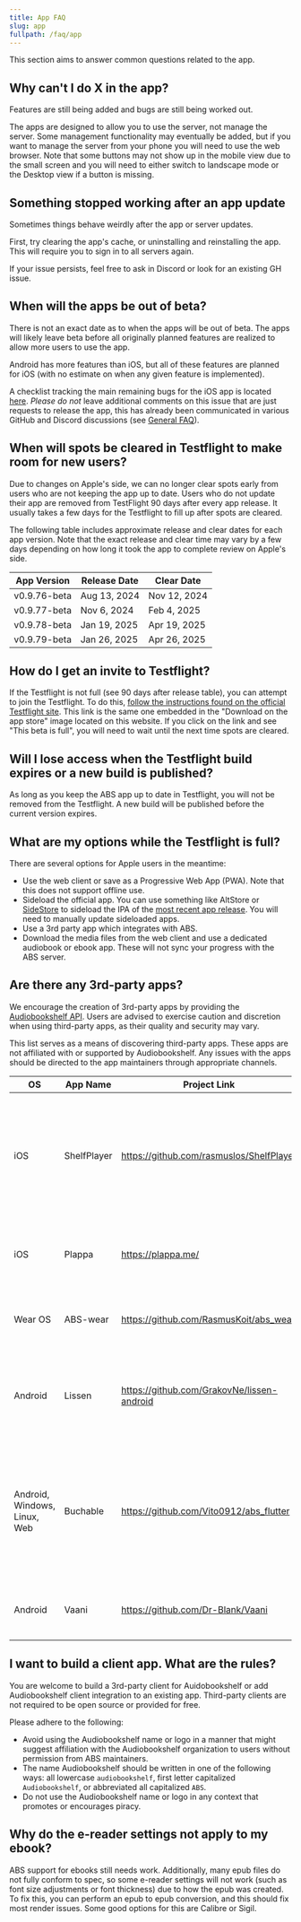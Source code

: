 ```yaml
---
title: App FAQ
slug: app
fullpath: /faq/app
---
```


This section aims to answer common questions related to the app.

## Why can't I do X in the app?

Features are still being added and bugs are still being worked out.

The apps are designed to allow you to use the server, not manage the server.
Some management functionality may eventually be added, but if you want to manage the server from your phone you will need to use the web browser.
Note that some buttons may not show up in the mobile view due to the small screen and you will need to either switch to landscape mode or the Desktop view if a button is missing.

## Something stopped working after an app update

Sometimes things behave weirdly after the app or server updates.

First, try clearing the app's cache, or uninstalling and reinstalling the app.
This will require you to sign in to all servers again.

If your issue persists, feel free to ask in Discord or look for an existing GH issue.

## When will the apps be out of beta?

There is not an exact date as to when the apps will be out of beta.
The apps will likely leave beta before all originally planned features are realized to allow more users to use the app.

Android has more features than iOS, but all of these features are planned for iOS (with no estimate on when any given feature is implemented).

A checklist tracking the main remaining bugs for the iOS app is located [here](https://github.com/advplyr/audiobookshelf-app/issues/541).
_Please do not_ leave additional comments on this issue that are just requests to release the app, this has already been communicated in various GitHub and Discord discussions (see [General FAQ](/faq#i-have-a-feature-request-how-should-i-bring-this-up)).

## When will spots be cleared in Testflight to make room for new users?

Due to changes on Apple's side, we can no longer clear spots early from users who are not keeping the app up to date.
Users who do not update their app are removed from TestFlight 90 days after every app release.
It usually takes a few days for the Testflight to fill up after spots are cleared.

The following table includes approximate release and clear dates for each app version.
Note that the exact release and clear time may vary by a few days depending on how long it took the app to complete review on Apple's side.

| App Version  | Release Date | Clear Date   |
| ------------ | ------------ | ------------ |
| v0.9.76-beta | Aug 13, 2024 | Nov 12, 2024 |
| v0.9.77-beta | Nov 6, 2024  | Feb 4, 2025  |
| v0.9.78-beta | Jan 19, 2025 | Apr 19, 2025 |
| v0.9.79-beta | Jan 26, 2025 | Apr 26, 2025 |

## How do I get an invite to Testflight?

If the Testflight is not full (see 90 days after release table), you can attempt to join the Testflight.
To do this, [follow the instructions found on the official Testflight site](https://testflight.apple.com/join/wiic7QIW).
This link is the same one embedded in the "Download on the app store" image located on this website.
If you click on the link and see "This beta is full", you will need to wait until the next time spots are cleared.

## Will I lose access when the Testflight build expires or a new build is published?

As long as you keep the ABS app up to date in Testflight, you will not be removed from the Testflight.
A new build will be published before the current version expires.

## What are my options while the Testflight is full?

There are several options for Apple users in the meantime:

- Use the web client or save as a Progressive Web App (PWA). Note that this does not support offline use.
- Sideload the official app. You can use something like AltStore or [SideStore](https://sidestore.io/) to sideload the IPA of the [most recent app release](https://github.com/advplyr/audiobookshelf-app/releases). You will need to manually update sideloaded apps.
- Use a 3rd party app which integrates with ABS.
- Download the media files from the web client and use a dedicated audiobook or ebook app. These will not sync your progress with the ABS server.

## Are there any 3rd-party apps?

We encourage the creation of 3rd-party apps by providing the [Audiobookshelf API](https://api.audiobookshelf.org/).
Users are advised to exercise caution and discretion when using third-party apps, as their quality and security may vary.

This list serves as a means of discovering third-party apps. These apps are not affiliated with or supported by Audiobookshelf.
Any issues with the apps should be directed to the app maintainers through appropriate channels.

| OS                           | App Name    | Project Link                               | Notes                                                                                                                                                |
| ---------------------------- | ----------- | ------------------------------------------ | ---------------------------------------------------------------------------------------------------------------------------------------------------- |
| iOS                          | ShelfPlayer | https://github.com/rasmuslos/ShelfPlayer   | ShelfPlayer is a sleek and modern Audiobookshelf client, specifically designed for audiobooks, podcasts and iOS, as well as iPadOS.                  |
| iOS                          | Plappa      | https://plappa.me/                         | Audiobook player for Jellyfin and Audiobookshelf, written in Swift/SwiftUI                                                                           |
| Wear OS                      | ABS-wear    | https://github.com/RasmusKoit/abs_wear     | ABS Wear is a standalone version for Android Wear OS 4.0                                                                                             |
| Android                      | Lissen      | https://github.com/GrakovNe/lissen-android | Lissen is a free, aesthetic Audiobookshelf client designed especially for seamless audiobook listening                                               |
| Android, Windows, Linux, Web | Buchable    | https://github.com/Vito0912/abs_flutter    | A feature-rich, cross-platform Audiobookshelf client offering extensive functionality, including support for audiobooks, podcasts, caching and more. |
| Android                      | Vaani       | https://github.com/Dr-Blank/Vaani          | Beautiful, Fast and Functional client for your Audiobookshelf server.                                                                                |

## I want to build a client app. What are the rules?

You are welcome to build a 3rd-party client for Auidobookshelf or add Audiobookshelf client integration to an existing app.
Third-party clients are not required to be open source or provided for free.

Please adhere to the following:

- Avoid using the Audiobookshelf name or logo in a manner that might suggest affiliation with the Audiobookshelf organization to users without permission from ABS maintainers.
- The name Audiobookshelf should be written in one of the following ways: all lowercase `audiobookshelf`, first letter capitalized `Audiobookshelf`, or abbreviated all capitalized `ABS`.
- Do not use the Audiobookshelf name or logo in any context that promotes or encourages piracy.

## Why do the e-reader settings not apply to my ebook?

ABS support for ebooks still needs work. Additionally, many epub files do not fully conform to spec, so some e-reader settings will not work (such as font size adjustments or font thickness) due to how the epub was created. To fix this, you can perform an epub to epub conversion, and this should fix most render issues. Some good options for this are Calibre or Sigil.
